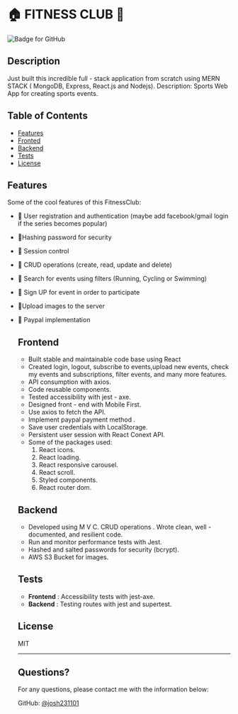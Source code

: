 # :house: FITNESS CLUB :muscle:
  ![Badge for GitHub](https://img.shields.io/github/languages/top/jordanwhunter/readme-generator?style=flat&logo=appveyor) 
  
  
  ## Description 

Just built this incredible full - stack application from scratch using MERN STACK ( MongoDB, Express, React.js and Nodejs).
Description: Sports Web App for creating sports events.

  ## Table of Contents
  * [Features](#features)
  * [Fronted](#fronted)
  * [Backend](#backend)
  * [Tests](#tests)
  * [License](#license)
  
  ## Features
  
 Some of the cool features of this FitnessClub:
* :muscle: User registration and authentication (maybe add facebook/gmail login if the series becomes popular)
* :muscle:Hashing password for security
* :muscle: Session control
* :muscle: CRUD operations (create, read, update and delete)
* :muscle: Search for events using filters (Running, Cycling or Swimming)
* :muscle: Sign UP for event in order to participate
* :muscle:Upload images to the server
* :muscle: Paypal implementation
  
  ## Frontend 
  
  * Built stable and maintainable code base using React
  * Created login, logout, subscribe to events,upload new events, check my events and subscriptions,
filter events, and many more features.
  * API consumption with axios.
  * Code reusable components.
  * Tested accessibility with jest - axe.
  * Designed front - end with Mobile First.
  * Use axios to fetch the API.
  * Implement paypal payment method .
  * Save user credentials with LocalStorage.
  * Persistent user session with React Conext API.
  * Some of the packages used:
      1. React icons.
      2. React loading.
      3. React responsive carousel.
      4. React scroll.
      5. Styled components.
      6. React router dom.  

  ## Backend
  
  
  * Developed using M V C. CRUD operations . Wrote clean, well - documented, and resilient code.
  * Run and monitor performance tests with Jest. 
  * Hashed and salted passwords for security (bcrypt).
  * AWS S3 Bucket for images.
  
  ## Tests
  
  
  * **Frontend** : Accessibility tests with jest-axe.
  * **Backend** : Testing routes with jest and supertest.
  
  ## License
  
  MIT
  
  ---
  
  ## Questions?
  
  For any questions, please contact me with the information below:
 
  GitHub: [@josh231101](https://api.github.com/users/josh231101)